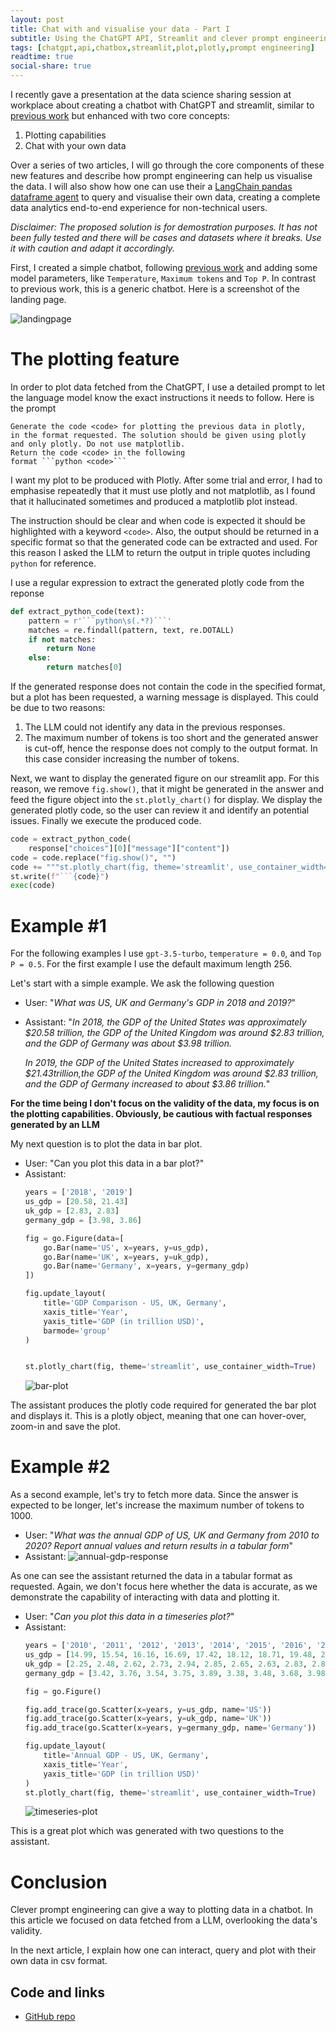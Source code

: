 ```yaml
---
layout: post
title: Chat with and visualise your data - Part I
subtitle: Using the ChatGPT API, Streamlit and clever prompt engineering
tags: [chatgpt,api,chatbox,streamlit,plot,plotly,prompt engineering]
readtime: true
social-share: true
---
```


I recently gave a presentation at the data science sharing session at workplace about creating a chatbot with ChatGPT and streamlit, similar to [previous work](https://giasemidis.github.io/2023/05/29/chatgpt-chatbox-assistant.html) but enhanced with two core concepts:

1. Plotting capabilities
2. Chat with your own data

Over a series of two articles, I will go through the core components of these new features and describe how prompt engineering can help us visualise the data. I will also show how one can use their a [LangChain pandas dataframe agent](https://python.langchain.com/docs/integrations/toolkits/pandas) to query and visualise their own data, creating a complete data analytics end-to-end experience for non-technical users.

*Disclaimer: The proposed solution is for demostration purposes. It has not been fully tested and there will be cases and datasets where it breaks. Use it with caution and adapt it accordingly.*

First, I created a simple chatbot, following [previous work](https://giasemidis.github.io/2023/05/29/chatgpt-chatbox-assistant.html) and adding some model parameters, like `Temperature`, `Maximum tokens` and `Top P`. In contrast to previous work, this is a generic chatbot. Here is a screenshot of the landing page.

![landingpage](https://raw.githubusercontent.com/giasemidis/giasemidis.github.io/master/_posts/figures/chatgpt-landpage.png)

# The plotting feature

In order to plot data fetched from the ChatGPT, I use a detailed prompt to let the language model know the exact instructions it needs to follow. Here is the prompt

```
Generate the code <code> for plotting the previous data in plotly,
in the format requested. The solution should be given using plotly
and only plotly. Do not use matplotlib.
Return the code <code> in the following
format ```python <code>```
```

I want my plot to be produced with Plotly. After some trial and error, I had to emphasise repeatedly that it must use plotly and not matplotlib, as I found that it hallucinated sometimes and produced a matplotlib plot instead.

The instruction should be clear and when code is expected it should be highlighted with a keyword `<code>`. Also, the output should be returned in a specific format so that the generated code can be extracted and used. For this reason I asked the LLM to return the output in triple quotes including `python` for reference.

I use a regular expression to extract  the generated plotly code from the reponse

```python
def extract_python_code(text):
    pattern = r'```python\s(.*?)```'
    matches = re.findall(pattern, text, re.DOTALL)
    if not matches:
        return None
    else:
        return matches[0]
```

If the generated response does not contain the code in the specified format, but a plot has been requested, a warning message is displayed. This could be due to two reasons:

1. The LLM could not identify any data in the previous responses.
2. The maximum number of tokens is too short and the generated answer is cut-off, hence the response does not comply to the output format. In this case consider increasing the number of tokens.

Next, we want to display the generated figure on our streamlit app. For this reason, we remove `fig.show()`, that it might be generated in the answer and feed the figure object into the `st.plotly_chart()` for display. We display the generated plotly code, so the user can review it and identify an potential issues. Finally we execute the produced code.

```python
code = extract_python_code(
    response["choices"][0]["message"]["content"])
code = code.replace("fig.show()", "")
code += """st.plotly_chart(fig, theme='streamlit', use_container_width=True)"""
st.write(f"```{code}")
exec(code)
```
# Example #1

For the following examples I use `gpt-3.5-turbo`, `temperature = 0.0`, and `Top P = 0.5`. For the first example I use the default maximum length 256.

Let's start with a simple example. We ask the following question

* User: "*What was US, UK and Germany's GDP in 2018 and 2019?*"
* Assistant:
    "*In 2018, the GDP of the United States was approximately $20.58 trillion, the GDP of the United Kingdom was around $2.83 trillion, and the GDP of Germany was about $3.98 trillion.*

    *In 2019, the GDP of the United States increased to approximately $21.43trillion,the GDP of the United Kingdom was around $2.83 trillion, and the GDP of Germany increased to about $3.86 trillion.*"

**For the time being I don't focus on the validity of the data, my focus is on the plotting capabilities. Obviously, be cautious with factual responses generated by an LLM**

My next question is to plot the data in bar plot.

* User: "Can you plot this data in a bar plot?"
* Assistant:
    ```python
    years = ['2018', '2019']
    us_gdp = [20.58, 21.43]
    uk_gdp = [2.83, 2.83]
    germany_gdp = [3.98, 3.86]

    fig = go.Figure(data=[
        go.Bar(name='US', x=years, y=us_gdp),
        go.Bar(name='UK', x=years, y=uk_gdp),
        go.Bar(name='Germany', x=years, y=germany_gdp)
    ])

    fig.update_layout(
        title='GDP Comparison - US, UK, Germany',
        xaxis_title='Year',
        yaxis_title='GDP (in trillion USD)',
        barmode='group'
    )


    st.plotly_chart(fig, theme='streamlit', use_container_width=True)
    ```
    ![bar-plot](https://raw.githubusercontent.com/giasemidis/giasemidis.github.io/master/_posts/figures/chatgpt-gdp-bar-plot.png)

The assistant produces the plotly code required for generated the bar plot and displays it. This is a plotly object, meaning that one can hover-over, zoom-in and save the plot.

# Example #2

As a second example, let's try to fetch more data. Since the answer is expected to be longer, let's increase the maximum number of tokens to 1000.

* User: "*What was the annual GDP of US, UK and Germany from 2010 to 2020? Report annual values and return results in a tabular form*"
* Assistant:
  ![annual-gdp-response](https://raw.githubusercontent.com/giasemidis/giasemidis.github.io/master/_posts/figures/chatgpt-annual-gdp-response.png)

As one can see the assistant returned the data in a tabular format as requested. Again, we don't focus here whether the data is accurate, as we demonstrate the capability of interacting with data and plotting it.

* User: "*Can you plot this data in a timeseries plot?*"
* Assistant:
    ```python
    years = ['2010', '2011', '2012', '2013', '2014', '2015', '2016', '2017', '2018', '2019', '2020']
    us_gdp = [14.99, 15.54, 16.16, 16.69, 17.42, 18.12, 18.71, 19.48, 20.58, 21.43, 21.43]
    uk_gdp = [2.25, 2.48, 2.62, 2.73, 2.94, 2.85, 2.65, 2.63, 2.83, 2.83, 2.83]
    germany_gdp = [3.42, 3.76, 3.54, 3.75, 3.89, 3.38, 3.48, 3.68, 3.98, 3.86, 3.86]

    fig = go.Figure()

    fig.add_trace(go.Scatter(x=years, y=us_gdp, name='US'))
    fig.add_trace(go.Scatter(x=years, y=uk_gdp, name='UK'))
    fig.add_trace(go.Scatter(x=years, y=germany_gdp, name='Germany'))

    fig.update_layout(
        title='Annual GDP - US, UK, Germany',
        xaxis_title='Year',
        yaxis_title='GDP (in trillion USD)'
    )
    st.plotly_chart(fig, theme='streamlit', use_container_width=True)
    ```
    ![timeseries-plot](https://raw.githubusercontent.com/giasemidis/giasemidis.github.io/master/_posts/figures/chatgpt-gdp-timeseries-plot.png)

This is a great plot which was generated with two questions to the assistant.
# Conclusion

Clever prompt engineering can give a way to plotting data in a chatbot. In this article we focused on data fetched from a LLM, overlooking the data's validity.

In the next article, I explain how one can interact, query and plot with their own data in csv format.

## Code and links

- [GitHub repo](https://github.com/giasemidis/streamlit-chatgpt-demo-app)

